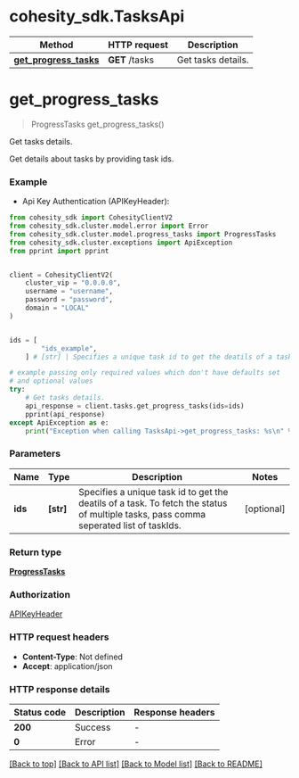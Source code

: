 # cohesity_sdk.TasksApi


Method | HTTP request | Description
------------- | ------------- | -------------
[**get_progress_tasks**](TasksApi.md#get_progress_tasks) | **GET** /tasks | Get tasks details.


# **get_progress_tasks**
> ProgressTasks get_progress_tasks()

Get tasks details.

Get details about tasks by providing task ids.

### Example

* Api Key Authentication (APIKeyHeader):
```python
from cohesity_sdk import CohesityClientV2
from cohesity_sdk.cluster.model.error import Error
from cohesity_sdk.cluster.model.progress_tasks import ProgressTasks
from cohesity_sdk.cluster.exceptions import ApiException
from pprint import pprint


client = CohesityClientV2(
	cluster_vip = "0.0.0.0",
	username = "username",
	password = "password",
	domain = "LOCAL"
)


ids = [
        "ids_example",
    ] # [str] | Specifies a unique task id to get the deatils of a task. To fetch the status of multiple tasks, pass comma seperated list of taskIds. (optional)

# example passing only required values which don't have defaults set
# and optional values
try:
	# Get tasks details.
	api_response = client.tasks.get_progress_tasks(ids=ids)
	pprint(api_response)
except ApiException as e:
	print("Exception when calling TasksApi->get_progress_tasks: %s\n" % e)
```


### Parameters

Name | Type | Description  | Notes
------------- | ------------- | ------------- | -------------
 **ids** | **[str]**| Specifies a unique task id to get the deatils of a task. To fetch the status of multiple tasks, pass comma seperated list of taskIds. | [optional]

### Return type

[**ProgressTasks**](ProgressTasks.md)

### Authorization

[APIKeyHeader](../README.md#APIKeyHeader)

### HTTP request headers

 - **Content-Type**: Not defined
 - **Accept**: application/json


### HTTP response details
| Status code | Description | Response headers |
|-------------|-------------|------------------|
**200** | Success |  -  |
**0** | Error |  -  |

[[Back to top]](#) [[Back to API list]](../README.md#documentation-for-api-endpoints) [[Back to Model list]](../README.md#documentation-for-models) [[Back to README]](../README.md)

